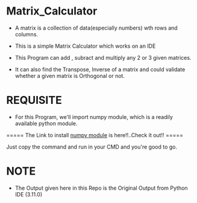 # Matrix_Calculator

- A matrix is a collection of data(especially numbers) wth rows and columns.

- This is a simple Matrix Calculator which works on an IDE

- This Program can add , subract and multiply any 2 or 3 given matrices.

- It can also find the Transpose, Inverse of a matrix and could validate whether a 
  given matrix is Orthogonal or not.
  
# REQUISITE

- For this Program, we'll import numpy module, which is a readily available python 
  module.

===== The Link to install [numpy module](https://pypi.org/project/numpy/) is here!!..Check it out!! =====

Just copy the command and run in your CMD and you're good to go.

# NOTE 

- The Output given here in this Repo is the Original Output from Python IDE (3.11.0)


  
